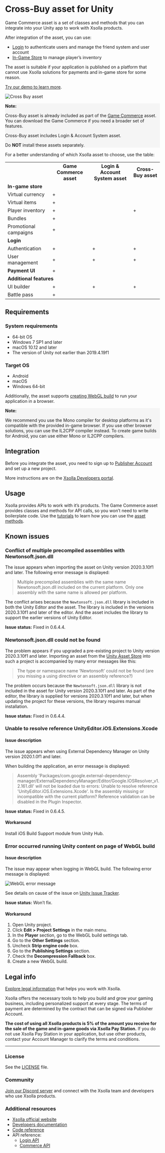 # Cross-Buy asset for Unity

Game Commerce asset is a set of classes and methods that you can integrate into your Unity app to work with Xsolla products.

After integration of the asset, you can use:

*   [Login](https://developers.xsolla.com/doc/login/) to authenticate users and manage the friend system and user account
*   [In-Game Store](https://developers.xsolla.com/doc/in-game-store/) to manage player’s inventory

The asset is suitable if your application is published on a platform that cannot use Xsolla solutions for payments and in-game store for some reason.

[Try our demo to learn more](https://livedemo.xsolla.com/sdk/unity/webgl/).

![Cross Buy asset](https://i.imgur.com/sschstq.png "Cross Buy asset")


<div style="background-color: WhiteSmoke">
<p><b>Note:</b></p>
<p>
Cross-Buy asset is already included as part of the <a href="https://github.com/xsolla/store-unity-sdk">Game Commerce</a> asset. You can download the Game Commerce if you need a broader set of features.
</p>
<p>
Cross-Buy asset includes <a "https://github.com/xsolla/login-unity-sdk">Login & Account System</a> asset.
</p>
<p>Do <b>NOT</b> install these assets separately.</p>
</div>

For a better understanding of which Xsolla asset to choose, use the table:
<table>
  <tr>
   <td>
   </td>
   <td style="text-align: center"><b>Game Commerce asset</b>
   </td>
   <td style="text-align: center"><b>Login & Account System asset</b>
   </td>
   <td style="text-align: center"><b>Cross-Buy asset</b>
   </td>
  </tr>
  <tr>
   <td colspan="4" ><b>In-game store</sb>
   </td>
  </tr>
  <tr>
   <td>
    Virtual currency
   </td>
   <td>+
   </td>
   <td>
   </td>
   <td>
   </td>
  </tr>
  <tr>
   <td>
    Virtual items
   </td>
   <td>+
   </td>
   <td>
   </td>
   <td>
   </td>
  </tr>
  <tr>
   <td>
    Player inventory
   </td>
   <td>+
   </td>
   <td>
   </td>
   <td>+
   </td>
  </tr>
  <tr>
   <td>
    Bundles
   </td>
   <td>+
   </td>
   <td>
   </td>
   <td>
   </td>
  </tr>
  <tr>
   <td>
    Promotional campaigns
   </td>
   <td>+
   </td>
   <td>
   </td>
   <td>
   </td>
  </tr>
  <tr>
   <td colspan="4" ><b>Login</b>
   </td>
  </tr>
  <tr>
   <td>
    Authentication
   </td>
   <td>+
   </td>
   <td>+
   </td>
   <td>+
   </td>
  </tr>
  <tr>
   <td>
    User management
   </td>
   <td>+
   </td>
   <td>+
   </td>
   <td>+
   </td>
  </tr>
  <tr>
   <td><strong>Payment UI</strong>
   </td>
   <td>+
   </td>
   <td>
   </td>
   <td>
   </td>
  </tr>
  <tr>
  <td colspan="4" ><b>Additional features</b>
   </td>
  </tr>
  <tr>
   <td>
    UI builder
   </td>
   <td>
    +
   </td>
   <td>
    +
   </td>
   <td>
    +
   </td>
  </tr>
  <tr>
   <td>
    Battle pass
   </td>
   <td>
    +
   </td>
   <td>
   </td>
   <td>
   </td>
  </tr>
</table>

## Requirements

### System requirements

*   64-bit OS
*   Windows 7 SP1 and later
*   macOS 10.12 and later
*   The version of Unity not earlier than 2019.4.19f1

### Target OS

*   Android
*   macOS
*   Windows 64-bit

Additionally, the asset supports [creating WebGL build](https://developers.xsolla.com/sdk/unity/how-tos/application-build/#unity_sdk_how_to_build_webgl) to run your application in a browser.

<div style="background-color: WhiteSmoke">
<p><b>Note:</b></p>
<p>We recommend you use the Mono compiler for desktop platforms as it's compatible with the provided in-game browser. If you use other browser solutions, you can use the IL2CPP compiler instead. To create game builds for Android, you can use either Mono or IL2CPP compilers.</p>
</div>

## Integration

Before you integrate the asset, you need to sign up to [Publisher Account](https://publisher.xsolla.com/signup?store_type=sdk) and set up a new project.

More instructions are on the [Xsolla Developers portal](https://developers.xsolla.com/sdk/unity/cross-buy/).


## Usage 

Xsolla provides APIs to work with it’s products. The Game Commerce asset provides classes and methods for API calls, so you won’t need to write boilerplate code. Use the [tutorials](https://developers.xsolla.com/sdk/unity/tutorials/) to learn how you can use the [asset methods](https://developers.xsolla.com/sdk-code-references/unity-store/).

## Known issues

### Conflict of multiple precompiled assemblies with Newtonsoft.json.dll

The issue appears when importing the asset on Unity version 2020.3.10f1 and later. The following error message is displayed:

>Multiple precompiled assemblies with the same name Newtonsoft.json.dll included on the current platform. Only one assembly with the same name is allowed per platform.

The conflict arises because the `Newtonsoft.json.dll` library is included in both the Unity Editor and the asset. The library is included in the versions 2020.3.10f1 and later of the editor. And the asset includes the library to support the earlier versions of Unity Editor.

**Issue status:** Fixed in 0.6.4.4.

### Newtonsoft.json.dll could not be found

The problem appears if you upgraded a pre-existing project to Unity version 2020.3.10f1 and later. Importing an asset from the [Unity Asset Store](https://assetstore.unity.com/publishers/12995) into such a project is accompanied by many error messages like this:

>The type or namespace name ‘Newtonsoft’ could not be found (are you missing a using directive or an assembly reference?)


The problem occurs because the `Newtonsoft.json.dll` library is not included in the asset for Unity version 2020.3.10f1 and later. As part of the editor, the library is supplied for versions 2020.3.10f1 and later, but when updating the project for these versions, the library requires manual installation.

**Issue status:** Fixed in 0.6.4.4.

### Unable to resolve reference UnityEditor.iOS.Extensions.Xcode

#### Issue description

The issue appears when using External Dependency Manager on Unity version 2020.1.0f1 and later.

When building the application, an error message is displayed:


>Assembly 'Packages/com.google.external-dependency-manager/ExternalDependencyManager/Editor/Google.IOSResolver_v1.2.161.dll' will not be loaded due to errors:
Unable to resolve reference 'UnityEditor.iOS.Extensions.Xcode'. Is the assembly missing or incompatible with the current platform?
Reference validation can be disabled in the Plugin Inspector.

**Issue status:** Fixed in 0.6.4.5.

#### Workaround

Install iOS Build Support module from Unity Hub.

### Error occurred running Unity content on page of WebGL build

#### Issue description
 The issue may appear when logging in WebGL build. The following error message is displayed:

![WebGL error message](https://i.imgur.com/me3ADT4.png "WebGL error message")

See details on cause of the issue on [Unity Issue Tracker](https://issuetracker.unity3d.com/issues/il2cpp-notsupportedexceptions-exception-is-thrown-in-build-with-newtonsoft-dot-json-plugin).

**Issue status:** Won’t fix.

#### Workaround

1. Open Unity project.
2. Click **Edit > Project Settings** in the main menu.
3. In the **Player** section, go to the WebGL build settings tab.
4. Go to the **Other Settings** section.
5. Uncheck **Strip engine code** box.
6. Go to the **Publishing Settings** section.
7. Check the **Decompression Fallback** box.
8. Create a new WebGL build.


## Legal info

[Explore legal information](https://developers.xsolla.com/sdk/unity/cross-buy/get-started/#sdk_legal_compliance) that helps you work with Xsolla.

Xsolla offers the necessary tools to help you build and grow your gaming business, including personalized support at every stage. The terms of payment are determined by the contract that can be signed via Publisher Account.

**The cost of using all Xsolla products is 5% of the amount you receive for the sale of the game and in-game goods via Xsolla Pay Station.** If you do not use Xsolla Pay Station in your application, but use other products, contact your Account Manager to clarify the terms and conditions.

---

### License

See the [LICENSE](https://github.com/xsolla/inventory-unity-sdk/blob/master/LICENSE.txt) file.


### Community

[Join our Discord server](https://discord.gg/auNFyzZx96) and connect with the Xsolla team and developers who use Xsolla products.


### Additional resources

*   [Xsolla official website](https://xsolla.com/)
*   [Developers documentation](https://developers.xsolla.com/sdk/unity/)
*   [Code reference](https://developers.xsolla.com/sdk-code-references/unity-store/)
*   API reference:
    *   [Login API](https://developers.xsolla.com/login-api/) 
    *   [Commerce API](https://developers.xsolla.com/commerce-api/player-inventory)